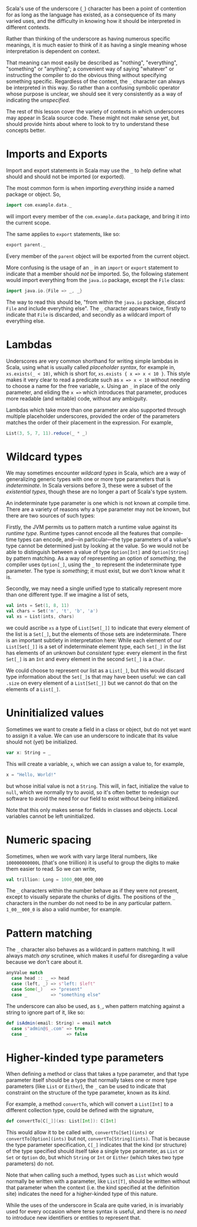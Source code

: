 Scala's use of the underscore (`_`) character has been a point of contention for as long as the language has
existed, as a consequence of its many varied uses, and the difficulty in knowing how it should be interpreted in
different contexts.

Rather than thinking of the underscore as having numerous specific meanings, it is much easier to think of it as
having a single meaning whose interpretation is dependent on context.

That meaning can most easily be described as "nothing", "everything", "something" or "anything"; a convenient
way of saying "whatever" or instructing the compiler to do the obvious thing without specifying something
specific. Regardless of the context, the `_` character can always be interpreted in this way. So rather than a
confusing symbolic operator whose purpose is unclear, we should see it very consistently as a way of indicating
the _unspecified_.

The rest of this lesson cover the variety of contexts in which underscores may appear in Scala source code.
These might not make sense yet, but should provide hints about where to look to try to understand these concepts
better.

# Imports and Exports

Import and export statements in Scala may use the `_` to help define what should and should not be imported (or
exported).

The most common form is when importing _everything_ inside a named package or object. So,
```scala
import com.example.data._
```
will import every member of the `com.example.data` package, and bring it into the current scope.

The same applies to `export` statements, like so:
```scala
export parent._
```

Every member of the `parent` object will be exported from the current object.

More confusing is the usage of an `_` in an `import` or `export` statement to indicate that a member should
_not_ be imported. So, the following statement would import everything from the `java.io` package, except the
`File` class:
```scala
import java.io.{File => _, _}
```

The way to read this should be, "from within the `java.io` package, discard `File` and include everything else".
The `_` character appears twice, firstly to indicate that `File` is discarded, and secondly as a wildcard import
of everything else.

# Lambdas

Underscores are very common shorthand for writing simple lambdas in Scala, using what is usually called
_placeholder syntax_, for example in, `xs.exists(_ < 10)`, which is short for, `xs.exists { x => x < 10 }`. This
style makes it very clear to read a predicate such as `x => x < 10` without needing to choose a name for the
free variable, `x`. Using an `_` in place of the only parameter, and eliding the `x =>` which introduces that
parameter, produces more readable (and writable) code, without any ambiguity.

Lambdas which take more than one parameter are also supported through multiple placeholder underscores,
provided the order of the parameters matches the order of their placement in the expression. For example,
```scala
List(3, 5, 7, 11).reduce(_ * _)
```

# Wildcard types

We may sometimes encounter _wildcard types_ in Scala, which are a way of generalizing generic types with one or
more type parameters that is _indeterminate_. In Scala versions before 3, these were a subset of the
_existential types_, though these are no longer a part of Scala's type system.

An indeterminate type parameter is one which is not known at compile time. There are a variety of reasons why a
type parameter may not be known, but there are two sources of such types:

Firstly, the JVM permits us to pattern match a runtime value against its _runtime type_. Runtime types cannot
encode all the features that compile-time types can encode, and—in particular—the type parameters of a value's
type cannot be determined just by looking at the value. So we would not be able to distinguish between a value
of type `Option[Int]` and `Option[String]` by pattern matching. As a way of representing an option of
_something_, the compiler uses `Option[_]`, using the `_` to represent the indeterminate type parameter. The
type is _something_; it must exist, but we don't know what it is.

Secondly, we may need a single unified type to statically represent more than one different type. If we imagine
a list of sets,
```scala
val ints = Set(1, 8, 11)
val chars = Set('m', 't', 'b', 'a')
val xs = List(ints, chars)
```
we could ascribe `xs` a type of `List[Set[_]]` to indicate that every element of the list is a `Set[_]`, but the
elements of those sets are indeterminate. There is an important subtlety in interpretation here: While each
element of our `List[Set[_]]` is a set of indeterminate element type, each `Set[_]` in the list has elements of
an unknown _but consistent_ type: every element in the first `Set[_]` is an `Int` and every element in the
second `Set[_]` is a `Char`.

We could choose to represent our list as a `List[_]`, but this would discard type information about the
`Set[_]`s that may have been useful: we can call `.size` on every element of a `List[Set[_]]` but we cannot do
that on the elements of a `List[_]`.

# Uninitialized values

Sometimes we want to create a field in a class or object, but do not yet want to assign it a value. We can use
an underscore to indicate that its value should not (yet) be initialized.
```scala
var x: String = _
```

This will create a variable, `x`, which we can assign a value to, for example,
```scala
x = "Hello, World!"
```
but whose initial value is not a `String`. This will, in fact, initialize the value to `null`, which we normally
try to avoid, so it's often better to redesign our software to avoid the need for our field to exist without
being initialized.

Note that this only makes sense for fields in classes and objects. Local variables cannot be left uninitialized.

# Numeric spacing

Sometimes, when we work with vary large literal numbers, like `100000000000L` (that's one triillion) it is
useful to group the digits to make them easier to read. So we can write,
```scala
val trillion: Long = 1000_000_000_000
```

The `_` characters within the number behave as if they were not present, except to visually separate the chunks
of digits. The positions of the `_` characters in the number do not need to be in any particular pattern.
`1_00__000_0` is also a valid number, for example.

# Pattern matching

The `_` character also behaves as a wildcard in pattern matching. It will always match _any_ scrutinee, which
makes it useful for disregarding a value because we don't care about it.

```scala
anyValue match
  case head :: _ => head
  case (left, _) => s"left: $left"
  case Some(_)   => "present"
  case _         => "something else"
```

The underscore can also be used, as `$_`, when pattern matching against a string to ignore part of it, like so:
```scala
def isAdmin(email: String) = email match
  case s"admin@$_.com" => true
  case _               => false
```

# Higher-kinded type parameters

When defining a method or class that takes a type parameter, and that type parameter itself should be a type
that normally takes one or more type parameters (like `List` or `Either`), the `_` can be used to indicate that
constraint on the structure of the type parameter, known as its _kind_.

For example, a method `convertTo`, which will convert a `List[Int]` to a different collection type, could be
defined with the signature,
```scala
def convertTo[C[_]](xs: List[Int]): C[Int]
```

This would allow it to be called with, `convertTo[Set](ints)` or `convertTo[Option](ints)` but not,
`convertTo[String](ints)`. That is because the type parameter specification, `C[_]` indicates that the kind (or
structure) of the type specified should itself take a single type parameter, as `List` or `Set` or `Option` do,
but which `String` or `Int` or `Either` (which takes two type parameters) do not.

Note that when calling such a method, types such as `List` which would normally be written with a parameter,
like `List[T]`, should be written without that parameter when the context (i.e. the kind specified at the
definition site) indicates the need for a higher-kinded type of this nature.

While the uses of the underscore in Scala are quite varied, in is invariably used for every occasion where
terse syntax is useful, and there is no _need_ to introduce new identifiers or entities to represent that.
